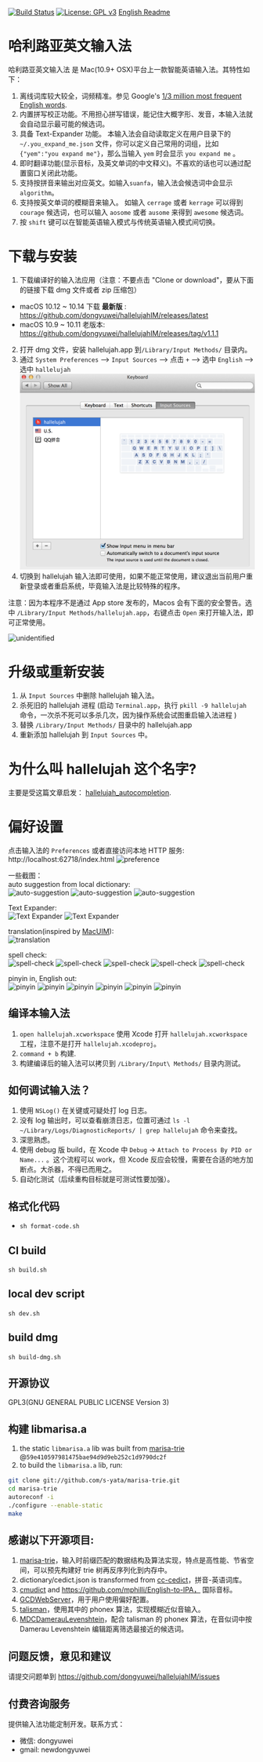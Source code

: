 [![Build Status](https://travis-ci.com/dongyuwei/hallelujahIM.svg?branch=master)](https://travis-ci.com/dongyuwei/hallelujahIM)
[![License: GPL v3](https://img.shields.io/badge/License-GPL%20v3-blue.svg)](http://www.gnu.org/licenses/gpl-3.0)
[English Readme](https://github.com/dongyuwei/hallelujahIM/blob/master/README-En.md)

# 哈利路亚英文输入法

哈利路亚英文输入法 是 Mac(10.9+ OSX)平台上一款智能英语输入法。其特性如下：

1. 离线词库较大较全，词频精准。参见 Google's [1/3 million most frequent English words](http://norvig.com/ngrams/count_1w.txt).
2. 内置拼写校正功能。不用担心拼写错误，能记住大概字形、发音，本输入法就会自动显示最可能的候选词。
3. 具备 Text-Expander 功能。 本输入法会自动读取定义在用户目录下的`~/.you_expand_me.json` 文件，你可以定义自己常用的词组，比如 `{"yem":"you expand me"}`，那么当输入 `yem` 时会显示 `you expand me` 。
4. 即时翻译功能(显示音标，及英文单词的中文释义)。不喜欢的话也可以通过配置窗口关闭此功能。
5. 支持按拼音来输出对应英文。如输入`suanfa`，输入法会候选词中会显示 `algorithm`。
6. 支持按英文单词的模糊音来输入。 如输入 `cerrage` 或者 `kerrage` 可以得到 `courage` 候选词，也可以输入 `aosome` 或者 `ausome` 来得到 `awesome` 候选词。
7. 按 `shift` 键可以在智能英语输入模式与传统英语输入模式间切换。

# 下载与安装

1. 下载编译好的输入法应用（注意：不要点击 "Clone or download"，要从下面的链接下载 dmg 文件或者 zip 压缩包）

- macOS 10.12 ~ 10.14 下载 **最新版** : https://github.com/dongyuwei/hallelujahIM/releases/latest
- macOS 10.9 ~ 10.11 老版本: https://github.com/dongyuwei/hallelujahIM/releases/tag/v1.1.1

2. 打开 dmg 文件，安装 hallelujah.app 到`/Library/Input Methods/` 目录内。
3. 通过 `System Preferences` --> `Input Sources` --> 点击 `+` --> 选中 `English` --> 选中 `hallelujah`
   ![setup](https://github.com/dongyuwei/NumberInput_IMKit_Sample/blob/master/object-c/hallelujahIM/snapshots/setup.png?raw=true)
4. 切换到 hallelujah 输入法即可使用，如果不能正常使用，建议退出当前用户重新登录或者重启系统，毕竟输入法是比较特殊的程序。

注意：因为本程序不是通过 App store 发布的，Macos 会有下面的安全警告。选中 `/Library/Input Methods/hallelujah.app`，右键点击 `Open` 来打开输入法，即可正常使用。

![unidentified](https://github.com/dongyuwei/hallelujahIM/blob/master/snapshots/unidentified.png?raw=true)

# 升级或重新安装

1. 从 `Input Sources` 中删除 hallelujah 输入法。
2. 杀死旧的 hallelujah 进程 (启动 `Terminal.app`，执行 `pkill -9 hallelujah` 命令，一次杀不死可以多杀几次，因为操作系统会试图重启输入法进程 )
3. 替换 `/Library/Input Methods/` 目录中的 hallelujah.app
4. 重新添加 hallelujah 到 `Input Sources` 中。

# 为什么叫 hallelujah 这个名字?

主要是受这篇文章启发： [hallelujah_autocompletion](https://daringfireball.net/2006/10/hallelujah_autocompletion).

# 偏好设置

点击输入法的 `Preferences` 或者直接访问本地 HTTP 服务: http://localhost:62718/index.html
![preference](https://github.com/dongyuwei/hallelujahIM/blob/master/snapshots/preference.png)

一些截图：<br/>
auto suggestion from local dictionary:<br/>
![auto-suggestion](https://github.com/dongyuwei/hallelujahIM/blob/master/snapshots/suggestions.png)
![auto-suggestion](https://github.com/dongyuwei/hallelujahIM/blob/master/snapshots/suggestions2.png)
![auto-suggestion](https://github.com/dongyuwei/hallelujahIM/blob/master/snapshots/suggestions3.png)

Text Expander: <br/>
![Text Expander](https://github.com/dongyuwei/hallelujahIM/blob/textExpander/snapshots/text_expander1.png)
![Text Expander](https://github.com/dongyuwei/hallelujahIM/blob/textExpander/snapshots/text_expander2.png)

translation(inspired by [MacUIM](https://github.com/uim/uim/wiki/WhatsUim)):<br/>
![translation](https://github.com/dongyuwei/hallelujahIM/blob/master/snapshots/translation.png)

spell check:<br/>
![spell-check](https://github.com/dongyuwei/hallelujahIM/blob/master/snapshots/check.png)
![spell-check](https://github.com/dongyuwei/hallelujahIM/blob/master/snapshots/check2.png)
![spell-check](https://github.com/dongyuwei/hallelujahIM/blob/master/snapshots/check3.png)
![spell-check](https://github.com/dongyuwei/hallelujahIM/blob/master/snapshots/check4.png)
![spell-check](https://github.com/dongyuwei/hallelujahIM/blob/master/snapshots/check5.png)

pinyin in, English out: <br/>
![pinyin](https://github.com/dongyuwei/hallelujahIM/blob/master/snapshots/gaoji.png)
![pinyin](https://github.com/dongyuwei/hallelujahIM/blob/master/snapshots/binmayong.png)
![pinyin](https://github.com/dongyuwei/hallelujahIM/blob/master/snapshots/kexikehe.png)
![pinyin](https://github.com/dongyuwei/hallelujahIM/blob/master/snapshots/laozi.png)
![pinyin](https://github.com/dongyuwei/hallelujahIM/blob/master/snapshots/roujiamo.png)
![pinyin](https://github.com/dongyuwei/hallelujahIM/blob/master/snapshots/xiangbudao.png)

## 编译本输入法

1. `open hallelujah.xcworkspace` 使用 Xcode 打开 `hallelujah.xcworkspace` 工程，注意不是打开 `hallelujah.xcodeproj`。
2. `command + b` 构建.
3. 构建编译后的输入法可以拷贝到 `/Library/Input\ Methods/` 目录内测试。

## 如何调试输入法？

1. 使用 `NSLog()` 在关键或可疑处打 log 日志。
2. 没有 log 输出时，可以查看崩溃日志，位置可通过 `ls -l ~/Library/Logs/DiagnosticReports/ | grep hallelujah` 命令来查找。
3. 深思熟虑。
4. 使用 debug 版 build，在 Xcode 中 `Debug` -> `Attach to Process By PID or Name...` 。这个流程可以 work，但 Xcode 反应会较慢，需要在合适的地方加断点。大杀器，不得已而用之。
5. 自动化测试（后续重构目标就是可测试性要加强）。

## 格式化代码

- `sh format-code.sh`

## CI build

`sh build.sh`

## local dev script

`sh dev.sh`

## build dmg

`sh build-dmg.sh`

## 开源协议

GPL3(GNU GENERAL PUBLIC LICENSE Version 3)

## 构建 libmarisa.a

1. the static `libmarisa.a` lib was built from [marisa-trie](https://github.com/s-yata/marisa-trie) @`59e410597981475bae94d9d9eb252c1d9790dc2f`
2. to build the `libmarisa.a` lib, run:

```bash
git clone git://github.com/s-yata/marisa-trie.git
cd marisa-trie
autoreconf -i
./configure --enable-static
make
```

## 感谢以下开源项目:

1. [marisa-trie](https://github.com/s-yata/marisa-trie)，输入时前缀匹配的数据结构及算法实现，特点是高性能、节省空间，可以预先构建好 trie 树再反序列化到内存中。
2. dictionary/cedict.json is transformed from [cc-cedict](https://cc-cedict.org/wiki/)，拼音-英语词库。
3. [cmudict](http://www.speech.cs.cmu.edu/cgi-bin/cmudict) and https://github.com/mphilli/English-to-IPA， 国际音标。
4. [GCDWebServer](https://github.com/swisspol/GCDWebServer)，用于用户使用偏好配置。
5. [talisman](https://github.com/Yomguithereal/talisman)，使用其中的 phonex 算法，实现模糊近似音输入。
6. [MDCDamerauLevenshtein](https://github.com/modocache/MDCDamerauLevenshtein)，配合 talisman 的 phonex 算法，在音似词中按 Damerau Levenshtein 编辑距离筛选最接近的候选词。

## 问题反馈，意见和建议

请提交问题单到 https://github.com/dongyuwei/hallelujahIM/issues

## 付费咨询服务

提供输入法功能定制开发。联系方式：

- 微信: dongyuwei
- gmail: newdongyuwei

